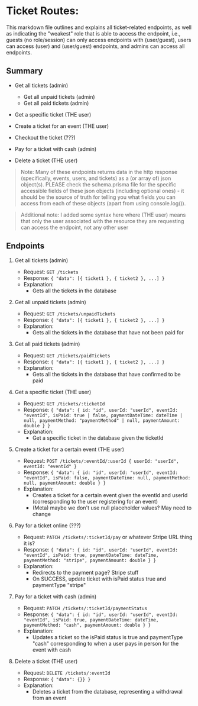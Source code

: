 # Ticket Routes:

This markdown file outlines and explains all ticket-related endpoints, 
as well as indicating the "weakest" role that is able to access the endpoint, 
i.e., 
guests (no role/session) can only access endpoints with (user/guest), 
users can access (user) and (user/guest) endpoints, 
and admins can access all endpoints.

## Summary

* Get all tickets (admin)
  + Get all unpaid tickets (admin)
  + Get all paid tickets (admin)

* Get a specific ticket (THE user)

* Create a ticket for an event (THE user)

* Checkout the ticket (???)
* Pay for a ticket with cash (admin)

* Delete a ticket (THE user)

> Note: Many of these endpoints returns data in the http response 
> (specifically, events, users, and tickets) as a (or array of) json object(s).
> PLEASE check the schema.prisma file for the specific accessible fields
> of these json objects (including optional ones) - it should be the source of truth for telling
> you what fields you can access from each of these objects (apart from using console.log()).

> Additional note: I added some syntax here where (THE user) means that 
> only the user associated with the resource they are requesting can 
> access the endpoint, not any other user

## Endpoints

01. Get all tickets (admin)
      - Request: `GET /tickets`
      - Response: `{ "data": [{ ticket1 }, { ticket2 }, ...] }`
      - Explanation:
         - Gets all the tickets in the database

02. Get all unpaid tickets (admin)
      - Request: `GET /tickets/unpaidTickets`
      - Response: `{ "data": [{ ticket1 }, { ticket2 }, ...] }`
      - Explanation:
         - Gets all the tickets in the database that have not been paid for

03. Get all paid tickets (admin)
      - Request: `GET /tickets/paidTickets`
      - Response: `{ "data": [{ ticket1 }, { ticket2 }, ...] }`
      - Explanation:
         - Gets all the tickets in the database that have confirmed to be paid

04. Get a specific ticket (THE user)
      - Request: `GET /tickets/:ticketId`
      - Response: `{ "data": { id: "id", userId: "userId", eventId: "eventId", isPaid: true | false, paymentDateTime: dateTime | null, paymentMethod: "paymentMethod" | null, paymentAmount: double } }`
      - Explanation:
         - Get a specific ticket in the database given the ticketId

05. Create a ticket for a certain event (THE user)
      - Request: `POST /tickets/:eventId/:userId { userId: "userId", eventId: "eventId" }`
      - Response: `{ "data": { id: "id", userId: "userId", eventId: "eventId", isPaid: false, paymentDateTime: null, paymentMethod: null, paymentAmount: double } }`
      - Explanation:
         - Creates a ticket for a certain event given the eventId and userId (corresponding to the user registering for an event)
         - (Meta) maybe we don't use null placeholder values? May need to change

06. Pay for a ticket online (???)
      - Request: `PATCH /tickets/:ticketId/pay` or whatever Stripe URL thing it is?
      - Response: `{ "data": { id: "id", userId: "userId", eventId: "eventId", isPaid: true, paymentDateTime: dateTime, paymentMethod: "stripe", paymentAmount: double } }`
      - Explanation:
         - Redirects to the payment page? Stripe stuff
         - On SUCCESS, update ticket with isPaid status true and paymentType "stripe"

07. Pay for a ticket with cash (admin)
      - Request: `PATCH /tickets/:ticketId/paymentStatus`
      - Response: `{ "data": { id: "id", userId: "userId", eventId: "eventId", isPaid: true, paymentDateTime: dateTime, paymentMethod: "cash", paymentAmount: double } }`
      - Explanation:
         - Updates a ticket so the isPaid status is true and paymentType "cash" corresponding to when a user pays in person for the event with cash

08. Delete a ticket (THE user)
      - Request: `DELETE /tickets/:eventId`
      - Response: `{ "data": {}} }`
      - Explanation:
         - Deletes a ticket from the database, representing a withdrawal from an event
